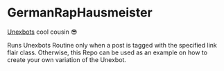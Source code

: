 # GermanRapHausmeister

[Unexbots](https://github.com/Artraxon/unexBot) cool cousin 😎

Runs Unexbots Routine only when a post is tagged with the specified link flair class.
Otherwise, this Repo can be used as an example on how to create your own variation of the Unexbot.

